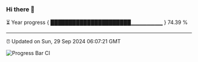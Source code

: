 ### Hi there 👋

⏳ Year progress { ██████████████████████▁▁▁▁▁▁▁▁ } 74.39 %

---

⏰ Updated on Sun, 29 Sep 2024 06:07:21 GMT

![Progress Bar CI](https://github.com/EinsPommes/EinsPommes/blob/main/.github/workflows/main.yml)
